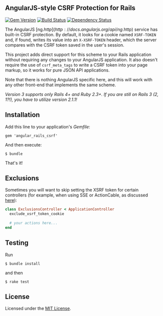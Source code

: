 ## AngularJS-style CSRF Protection for Rails

[![Gem Version](https://badge.fury.io/rb/angular_rails_csrf.svg)](https://badge.fury.io/rb/angular_rails_csrf)
[![Build Status](https://travis-ci.org/jsanders/angular_rails_csrf.png)](https://travis-ci.org/jsanders/angular_rails_csrf)
[![Dependency Status](https://gemnasium.com/badges/github.com/jsanders/angular_rails_csrf.svg)](https://gemnasium.com/github.com/jsanders/angular_rails_csrf)

The AngularJS [ng.$http](http://docs.angularjs.org/api/ng.$http) service has built-in CSRF protection. By default, it looks for a cookie named `XSRF-TOKEN` and, if found, writes its value into an `X-XSRF-TOKEN` header, which the server compares with the CSRF token saved in the user's session.

This project adds direct support for this scheme to your Rails application without requiring any changes to your AngularJS application. It also doesn't require the use of `csrf_meta_tags` to write a CSRF token into your page markup, so it works for pure JSON API applications.

Note that there is nothing AngularJS specific here, and this will work with any other front-end that implements the same scheme.

*Version 3 supports only Rails 4+ and Ruby 2.3+. If you are still on Rails 3 (2, 1?!), you have to utilize version 2.1.1!*

## Installation

Add this line to your application's *Gemfile*:

    gem 'angular_rails_csrf'

And then execute:

    $ bundle

That's it!

## Exclusions

Sometimes you will want to skip setting the XSRF token for certain controllers (for example, when using SSE or ActionCable, as discussed [here](https://github.com/jsanders/angular_rails_csrf/issues/7)):

```ruby
class ExclusionsController < ApplicationController
  exclude_xsrf_token_cookie
  
  # your actions here...
end
```

## Testing

Run

```console
$ bundle install
```

and then

```console
$ rake test
```

## License 

Licensed under the [MIT License](https://github.com/jsanders/angular_rails_csrf/blob/master/LICENSE).